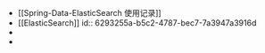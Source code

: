 - [[Spring-Data-ElasticSearch 使用记录]]
- [[ElasticSearch]]
  id:: 6293255a-b5c2-4787-bec7-7a3947a3916d
-
-